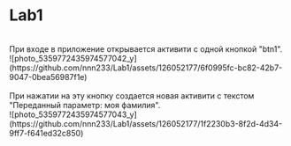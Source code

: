 # Lab1
<br />
При входе в приложение открывается активити с одной кнопкой "btn1".
<br />
![photo_5359772435974577042_y](https://github.com/nnn233/Lab1/assets/126052177/6f0995fc-bc82-42b7-9047-0bea56987f1e)
<br />
<br />
При нажатии на эту кнопку создается новая активити с текстом "Переданный параметр: моя фамилия".   
<br />
![photo_5359772435974577043_y](https://github.com/nnn233/Lab1/assets/126052177/1f2230b3-8f2d-4d34-9ff7-f641ed32c850)

